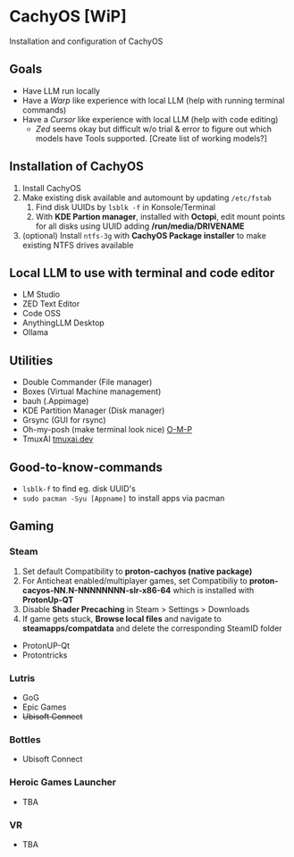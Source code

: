 # CachyOS [WiP]
Installation and configuration of CachyOS

## Goals
- Have LLM run locally
- Have a *Warp* like experience with local LLM (help with running terminal commands) 
- Have a *Cursor* like experience with local LLM (help with code editing)
  - *Zed* seems okay but difficult w/o trial & error to figure out which models have Tools supported. [Create list of working models?] 

## Installation of CachyOS
1. Install CachyOS
2. Make existing disk available and automount by updating `/etc/fstab`
   1. Find disk UUIDs by `lsblk -f` in Konsole/Terminal
   2. With **KDE Partion manager**, installed with **Octopi**, edit mount points for all disks using UUID adding **/run/media/DRIVENAME**
3. (optional) Install `ntfs-3g` with **CachyOS Package installer** to make existing NTFS drives available

## Local LLM to use with terminal and code editor
* LM Studio
* ZED Text Editor
* Code OSS
* AnythingLLM Desktop
* Ollama

## Utilities
* Double Commander (File manager)
* Boxes (Virtual Machine management)
* bauh (.Appimage)
* KDE Partition Manager (Disk manager)
* Grsync (GUI for rsync)
* Oh-my-posh (make terminal look nice) [O-M-P](https://ohmyposh.dev/)
* TmuxAI [tmuxai.dev](https://tmuxai.dev)

## Good-to-know-commands
* `lsblk-f` to find eg. disk UUID's
* `sudo pacman -Syu [Appname]` to install apps via pacman

## Gaming
### Steam
1. Set default Compatibility to **proton-cachyos (native package)**
2. For Anticheat enabled/multiplayer games, set Compatibiliy to **proton-cacyos-NN.N-NNNNNNNN-slr-x86-64** which is installed with **ProtonUp-QT**
3. Disable **Shader Precaching** in Steam > Settings > Downloads
4. If game gets stuck, **Browse local files** and navigate to **steamapps/compatdata** and delete the corresponding SteamID folder

* ProtonUP-Qt
* Protontricks

### Lutris
* GoG
* Epic Games
* <del>Ubisoft Connect</del>

### Bottles
* Ubisoft Connect

### Heroic Games Launcher
* TBA

### VR
* TBA
